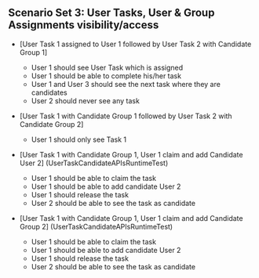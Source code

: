 ## Scenario Set 3: User Tasks, User & Group Assignments visibility/access


- [User Task 1 assigned to User 1 followed by User Task 2 with Candidate Group 1]
  - User 1 should see User Task which is assigned 
  - User 1 should be able to complete his/her task
  - User 1 and User 3 should see the next task where they are candidates
  - User 2 should never see any task

- [User Task 1 with Candidate Group 1 followed by User Task 2 with Candidate Group 2]
  - User 1 should only see Task 1 

- [User Task 1 with Candidate Group 1, User 1 claim and add Candidate User 2] (UserTaskCandidateAPIsRuntimeTest)
  - User 1 should be able to claim the task
  - User 1 should be able to add candidate User 2 
  - User 1 should release the task
  - User 2 should be able to see the task as candidate

- [User Task 1 with Candidate Group 1, User 1 claim and add Candidate Group 2] (UserTaskCandidateAPIsRuntimeTest)
  - User 1 should be able to claim the task
  - User 1 should be able to add candidate User 2 
  - User 1 should release the task
  - User 2 should be able to see the task as candidate
